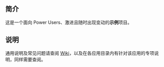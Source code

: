 ## 简介

这是一个面向 Power Users、激进且随时出现变动的**示例**项目。

## 说明

通用说明及常见问题请查阅 [Wiki](https://github.com/DivineEngine/Profiles/wiki)，以及在各应用目录内有针对该应用的专项说明，同样需要查阅。

